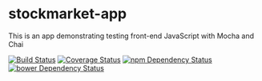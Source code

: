 # stockmarket-app
This is an app demonstrating testing front-end JavaScript with Mocha and
Chai

[![Build Status](https://travis-ci.org/dotunolusoga/stockmarket-app.svg?branch=master)](https://travis-ci.org/dotunolusoga/stockmarket-app)
[![Coverage Status](https://coveralls.io/repos/dotunolusoga/stockmarket-app/badge.svg)](https://coveralls.io/r/dotunolusoga/stockmarket-app)
[![npm Dependency Status](https://www.versioneye.com/user/projects/54d8df6dc1bbbda013000089/badge.svg?style=flat)](https://www.versioneye.com/user/projects/54d8df6dc1bbbda013000089)
[![bower Dependency Status](https://www.versioneye.com/user/projects/54d8df78c1bbbd9bd70000d5/badge.svg?style=flat)](https://www.versioneye.com/user/projects/54d8df78c1bbbd9bd70000d5)
